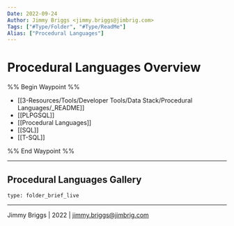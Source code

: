 ```yaml
---
Date: 2022-09-24
Author: Jimmy Briggs <jimmy.briggs@jimbrig.com>
Tags: ["#Type/Folder", "#Type/ReadMe"]
Alias: ["Procedural Languages"]
---
```


# Procedural Languages Overview

%% Begin Waypoint %%
- [[3-Resources/Tools/Developer Tools/Data Stack/Procedural Languages/_README]]
- [[PLPGSQL]]
- [[Procedural Languages]]
- [[SQL]]
- [[T-SQL]]

%% End Waypoint %%

***

## Procedural Languages Gallery

 
```ccard
type: folder_brief_live
```
 

***

Jimmy Briggs | 2022 | <jimmy.briggs@jimbrig.com>



